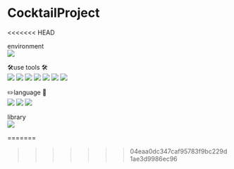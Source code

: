 ﻿# CocktailProject
<<<<<<< HEAD
 
 environment    
<img src="https://img.shields.io/badge/Eclipse%20IDE-2C2255?style=flat-square&logo=Eclipse%20IDE&logoColor=white"/>

🛠️use tools 🛠️    
<img src="https://img.shields.io/badge/React-61DAFB?style=flat-square&logo=React&logoColor=black"/>
<img src="https://img.shields.io/badge/MariaDB-003545?style=flat-square&logo=MariaDB&logoColor=white"/>
<img src="https://img.shields.io/badge/GitHub-181717?style=flat-square&logo=GitHub&logoColor=white"/>
<img src="https://img.shields.io/badge/Spring%20Boot-6DB33F?style=flat-square&logo=Spring%20Boot&logoColor=white"/>
<img src="https://img.shields.io/badge/Gradle-02303A?style=flat-square&logo=Gradle&logoColor=white"/>
<img src="https://img.shields.io/badge/Apache%20Tomcat-F8DC75?style=flat-square&logo=Apache%20Tomcat&logoColor=b"/>
<img src="https://img.shields.io/badge/Thymeleaf-005F0F?style=flat-square&logo=Thymeleaf&logoColor=white"/>

✏️language 📝   
<img src="https://img.shields.io/badge/JavaScript-F7DF1E?style=flat-square&logo=JavaScript&logoColor=white"/>
<img src="https://img.shields.io/badge/Java-004396?style=flat-square&logo=Java&logoColor=white"/>
<img src="https://img.shields.io/badge/Jenkins-D24939?style=flat-square&logo=Jenkins&logoColor=white"/>

library    
<img src="https://img.shields.io/badge/Node.js-339933?style=flat-square&logo=Node.js&logoColor=white"/>

=======
>>>>>>> 04eaa0dc347caf95783f9bc229d1ae3d9986ec96
